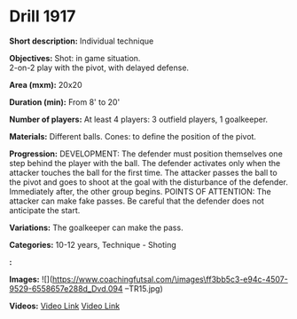 # Drill 1917

**Short description:**
Individual technique

**Objectives:**
Shot: in game situation.  
2-on-2 play with the pivot, with delayed defense.

**Area (mxm):**
20x20

**Duration (min):**
From 8' to 20'

**Number of players:**
At least 4 players: 3 outfield players, 1 goalkeeper.

**Materials:**
Different balls. Cones: to define the position of the pivot.

**Progression:**
DEVELOPMENT: The defender must position themselves one step behind the player with the ball. The defender activates only when the attacker touches the ball for the first time. The attacker passes the ball to the pivot and goes to shoot at the goal with the disturbance of the defender. Immediately after, the other group begins. POINTS OF ATTENTION: The attacker can make fake passes. Be careful that the defender does not anticipate the start.

**Variations:**
The goalkeeper can make the pass.

**Categories:**
10-12 years, Technique - Shoting

**:**


**Images:**
![](https://www.coachingfutsal.com/\images\ff3bb5c3-e94c-4507-9529-6558657e288d_Dvd.094 –TR15.jpg)

**Videos:**
[Video Link](https://www.youtube.com/embed/IId1tKeut7k)
[Video Link](https://www.youtube.com/embed/PeCjDvijUxM)

